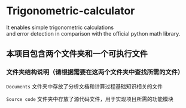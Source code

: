 # Trigonometric-calculator
It enables simple trigonometric calculations \
and error detection in comparison with the official python math library.

## 本项目包含两个文件夹和一个可执行文件

### 文件夹结构说明（请根据需要在这两个文件夹中查找所需的文件）

 `Documents` 文件夹中存放了分析文档和计算过程基础知识相关的文件

`Source code` 文件夹中存放了源代码文件，用于实现项目所需的功能模块



